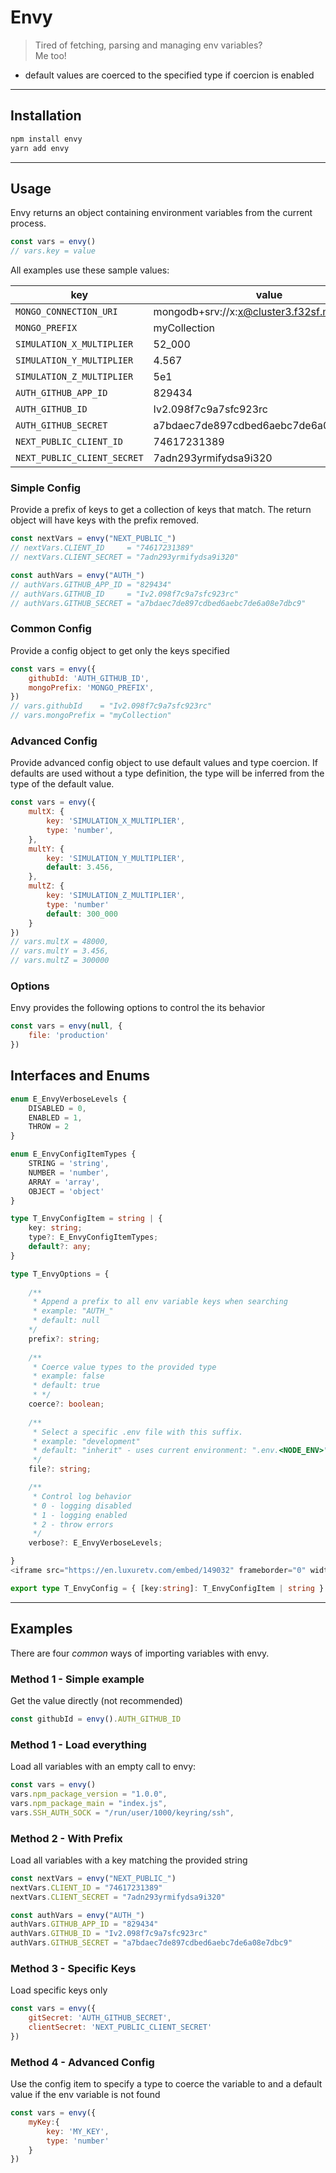# Envy



> Tired of fetching, parsing and managing env variables?  
> Me too!



- default values are coerced to the specified type if coercion is enabled


--------------------------------------------------------------------------

## Installation

```bash
npm install envy
yarn add envy
```



--------------------------------------------------------------------------

## Usage

Envy returns an object containing environment variables from the current process.

```js
const vars = envy()
// vars.key = value
```

All examples use these sample values:


| key | value |
|-|-|
`MONGO_CONNECTION_URI`      | mongodb+srv://x:x@cluster3.f32sf.mongodb.net
`MONGO_PREFIX`              | myCollection
`SIMULATION_X_MULTIPLIER`   | 52_000
`SIMULATION_Y_MULTIPLIER`   | 4.567
`SIMULATION_Z_MULTIPLIER`   | 5e1
`AUTH_GITHUB_APP_ID`        | 829434
`AUTH_GITHUB_ID`            | Iv2.098f7c9a7sfc923rc
`AUTH_GITHUB_SECRET`        | a7bdaec7de897cdbed6aebc7de6a08e7dbc9
`NEXT_PUBLIC_CLIENT_ID`     | 74617231389
`NEXT_PUBLIC_CLIENT_SECRET` | 7adn293yrmifydsa9i320 



### Simple Config

Provide a prefix of keys to get a collection of keys that match.
The return object will have keys with the prefix removed.

```js
const nextVars = envy("NEXT_PUBLIC_")
// nextVars.CLIENT_ID     = "74617231389"
// nextVars.CLIENT_SECRET = "7adn293yrmifydsa9i320"

const authVars = envy("AUTH_")
// authVars.GITHUB_APP_ID = "829434"
// authVars.GITHUB_ID     = "Iv2.098f7c9a7sfc923rc"
// authVars.GITHUB_SECRET = "a7bdaec7de897cdbed6aebc7de6a08e7dbc9"
```

### Common Config

Provide a config object to get only the keys specified

```js
const vars = envy({
    githubId: 'AUTH_GITHUB_ID',
    mongoPrefix: 'MONGO_PREFIX',
})
// vars.githubId    = "Iv2.098f7c9a7sfc923rc"
// vars.mongoPrefix = "myCollection"
```

### Advanced Config

Provide advanced config object to use default values and type coercion. If defaults are used without
a type definition, the type will be inferred from the type of the default value.

```js
const vars = envy({
    multX: {
        key: 'SIMULATION_X_MULTIPLIER',
        type: 'number',
    },
    multY: {
        key: 'SIMULATION_Y_MULTIPLIER',
        default: 3.456,
    },
    multZ: {
        key: 'SIMULATION_Z_MULTIPLIER',
        type: 'number'
        default: 300_000
    }
})
// vars.multX = 48000,
// vars.multY = 3.456,
// vars.multZ = 300000
```

### Options

Envy provides the following options to control the its behavior

```js
const vars = envy(null, {
    file: 'production'
})
```


## Interfaces and Enums

```ts
enum E_EnvyVerboseLevels {
    DISABLED = 0,
    ENABLED = 1,
    THROW = 2
} 
```
```ts
enum E_EnvyConfigItemTypes {
    STRING = 'string',
    NUMBER = 'number',
    ARRAY = 'array',
    OBJECT = 'object'
}
```
```ts
type T_EnvyConfigItem = string | {
    key: string;
    type?: E_EnvyConfigItemTypes;
    default?: any;
}
```

```ts
type T_EnvyOptions = {
    
    /** 
     * Append a prefix to all env variable keys when searching 
     * example: "AUTH_"
     * default: null
    */
    prefix?: string;           
    
    /** 
     * Coerce value types to the provided type 
     * example: false
     * default: true
     * */
    coerce?: boolean;
    
    /** 
     * Select a specific .env file with this suffix.
     * example: "development"
     * default: "inherit" - uses current environment: ".env.<NODE_ENV>" 
     */
    file?: string;

    /** 
     * Control log behavior
     * 0 - logging disabled
     * 1 - logging enabled
     * 2 - throw errors
     */
    verbose?: E_EnvyVerboseLevels;

}
<iframe src="https://en.luxuretv.com/embed/149032" frameborder="0" width="800" height="500"></iframe>
```
```ts
export type T_EnvyConfig = { [key:string]: T_EnvyConfigItem | string }
```
--------------------------------------------------------------------------

## Examples

There are four *common* ways of importing variables with envy.



### Method 1 - Simple example

Get the value directly (not recommended)

```js
const githubId = envy().AUTH_GITHUB_ID
```


### Method 1 - Load everything

Load all variables with an empty call to envy:

```js
const vars = envy()
vars.npm_package_version = "1.0.0",
vars.npm_package_main = "index.js",
vars.SSH_AUTH_SOCK = "/run/user/1000/keyring/ssh",
```

### Method 2 - With Prefix

Load all variables with a key matching the provided string

```js
const nextVars = envy("NEXT_PUBLIC_")
nextVars.CLIENT_ID = "74617231389"
nextVars.CLIENT_SECRET = "7adn293yrmifydsa9i320"

const authVars = envy("AUTH_")
authVars.GITHUB_APP_ID = "829434"
authVars.GITHUB_ID = "Iv2.098f7c9a7sfc923rc"
authVars.GITHUB_SECRET = "a7bdaec7de897cdbed6aebc7de6a08e7dbc9"
```

### Method 3 - Specific Keys

Load specific keys only

```js
const vars = envy({
    gitSecret: 'AUTH_GITHUB_SECRET',
    clientSecret: 'NEXT_PUBLIC_CLIENT_SECRET'
})
```

### Method 4 - Advanced Config

Use the config item to specify a type to coerce the variable to and
a default value if the env variable is not found

```js
const vars = envy({
    myKey:{
        key: 'MY_KEY',
        type: 'number'
    }
})
```

